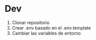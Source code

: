 # Dev

1. Clonar repositorio
2. Crear .env basado en el .env.template
3. Cambiar las variables de entorno